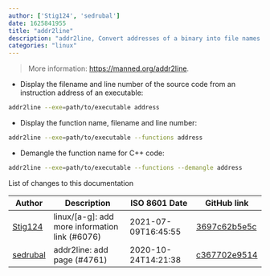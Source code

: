 ```yaml
---
author: ['Stig124', 'sedrubal']
date: 1625841955
title: "addr2line"
description: "addr2line, Convert addresses of a binary into file names and line numbers."
categories: "linux"
---
```

> More information: <https://manned.org/addr2line>.

- Display the filename and line number of the source code from an instruction address of an executable:

```bash
addr2line --exe=path/to/executable address
```

- Display the function name, filename and line number:

```bash
addr2line --exe=path/to/executable --functions address
```

- Demangle the function name for C++ code:

```bash
addr2line --exe=path/to/executable --functions --demangle address
```
List of changes to this documentation


Author | Description | ISO 8601 Date | GitHub link
------|-----|-----|-----
[Stig124](mailto:stigpro@outlook.fr) | linux/[a-g]: add more information link (#6076) | 2021-07-09T16:45:55 | [3697c62b5e5c](https://github.com/tldr-pages/tldr/commit/3697c62b5e5cd9bae7a99c591cb81d1ddcfbf792)
[sedrubal](mailto:sedrubal@users.noreply.github.com) | addr2line: add page (#4761) | 2020-10-24T14:21:38 | [c367702e9514](https://github.com/tldr-pages/tldr/commit/c367702e95149f71bb9525222c611296abede3d7)

